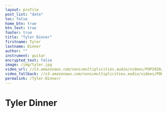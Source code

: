 ```yaml
---
layout: profile
post_list: "date"
toc: false
home_btn: true
btn_text: true
footer: true
title: "Tyler Dinner"
firstname: Tyler
lastname: Dinner
author: ""
instrument: guitar
encrypted_text: false
image: /img/tyler.jpg
video_url: //s3.amazonaws.com/sonicmultiplicities.audio/videos/POP2020/POP9/dash.mpd
video_fallback: //s3.amazonaws.com/sonicmultiplicities.audio/videos/POP2020/POP9/hls.m3u8
permalink: /Tyler-Dinner/
---
```

# Tyler Dinner

